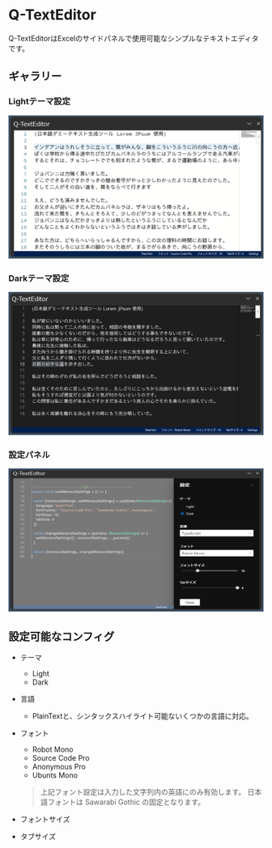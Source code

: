 # Q-TextEditor

Q-TextEditorはExcelのサイドパネルで使用可能なシンプルなテキストエディタです。

## ギャラリー

### Lightテーマ設定

![](assets/ss_lightmode-normal.png)

### Darkテーマ設定

![](assets/ss_darkmode-normal.png)

### 設定パネル

![](assets/ss_setting_and_highlight.png)

## 設定可能なコンフィグ

* テーマ

    * Light
    * Dark

* 言語

    * PlainTextと、シンタックスハイライト可能ないくつかの言語に対応。

* フォント

    * Robot Mono
    * Source Code Pro
    * Anonymous Pro
    * Ubunts Mono

    > 上記フォント設定は入力した文字列内の英語にのみ有効します。
    > 日本語フォントは Sawarabi Gothic の固定となります。

* フォントサイズ

* タブサイズ
